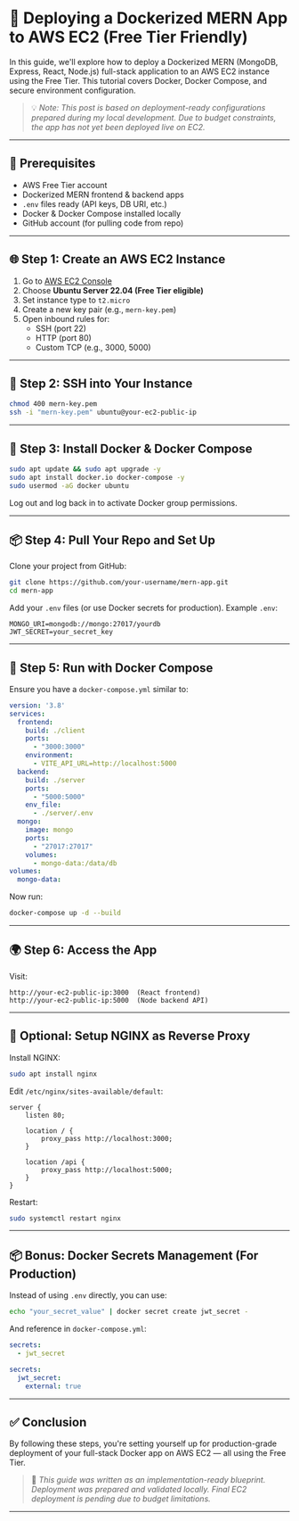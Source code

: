 # 🚀 Deploying a Dockerized MERN App to AWS EC2 (Free Tier Friendly)

In this guide, we'll explore how to deploy a Dockerized MERN (MongoDB, Express, React, Node.js) full-stack application to an AWS EC2 instance using the Free Tier. This tutorial covers Docker, Docker Compose, and secure environment configuration.

> 💡 _Note: This post is based on deployment-ready configurations prepared during my local development. Due to budget constraints, the app has not yet been deployed live on EC2._

---

## 🧱 Prerequisites

- AWS Free Tier account
- Dockerized MERN frontend & backend apps
- `.env` files ready (API keys, DB URI, etc.)
- Docker & Docker Compose installed locally
- GitHub account (for pulling code from repo)

---

## 🌐 Step 1: Create an AWS EC2 Instance

1. Go to [AWS EC2 Console](https://console.aws.amazon.com/ec2/)
2. Choose **Ubuntu Server 22.04 (Free Tier eligible)**
3. Set instance type to `t2.micro`
4. Create a new key pair (e.g., `mern-key.pem`)
5. Open inbound rules for:
   - SSH (port 22)
   - HTTP (port 80)
   - Custom TCP (e.g., 3000, 5000)

---

## 🔑 Step 2: SSH into Your Instance

```bash
chmod 400 mern-key.pem
ssh -i "mern-key.pem" ubuntu@your-ec2-public-ip
````

---

## 🐳 Step 3: Install Docker & Docker Compose

```bash
sudo apt update && sudo apt upgrade -y
sudo apt install docker.io docker-compose -y
sudo usermod -aG docker ubuntu
```

Log out and log back in to activate Docker group permissions.

---

## 📦 Step 4: Pull Your Repo and Set Up

Clone your project from GitHub:

```bash
git clone https://github.com/your-username/mern-app.git
cd mern-app
```

Add your `.env` files (or use Docker secrets for production). Example `.env`:

```env
MONGO_URI=mongodb://mongo:27017/yourdb
JWT_SECRET=your_secret_key
```

---

## 🧪 Step 5: Run with Docker Compose

Ensure you have a `docker-compose.yml` similar to:

```yaml
version: '3.8'
services:
  frontend:
    build: ./client
    ports:
      - "3000:3000"
    environment:
      - VITE_API_URL=http://localhost:5000
  backend:
    build: ./server
    ports:
      - "5000:5000"
    env_file:
      - ./server/.env
  mongo:
    image: mongo
    ports:
      - "27017:27017"
    volumes:
      - mongo-data:/data/db
volumes:
  mongo-data:
```

Now run:

```bash
docker-compose up -d --build
```

---

## 🌍 Step 6: Access the App

Visit:

```
http://your-ec2-public-ip:3000  (React frontend)
http://your-ec2-public-ip:5000  (Node backend API)
```

---

## 🔐 Optional: Setup NGINX as Reverse Proxy

Install NGINX:

```bash
sudo apt install nginx
```

Edit `/etc/nginx/sites-available/default`:

```nginx
server {
    listen 80;

    location / {
        proxy_pass http://localhost:3000;
    }

    location /api {
        proxy_pass http://localhost:5000;
    }
}
```

Restart:

```bash
sudo systemctl restart nginx
```

---

## 📦 Bonus: Docker Secrets Management (For Production)

Instead of using `.env` directly, you can use:

```bash
echo "your_secret_value" | docker secret create jwt_secret -
```

And reference in `docker-compose.yml`:

```yaml
secrets:
  - jwt_secret

secrets:
  jwt_secret:
    external: true
```

---

## ✅ Conclusion

By following these steps, you're setting yourself up for production-grade deployment of your full-stack Docker app on AWS EC2 — all using the Free Tier.

> 📝 *This guide was written as an implementation-ready blueprint. Deployment was prepared and validated locally. Final EC2 deployment is pending due to budget limitations.*

---
